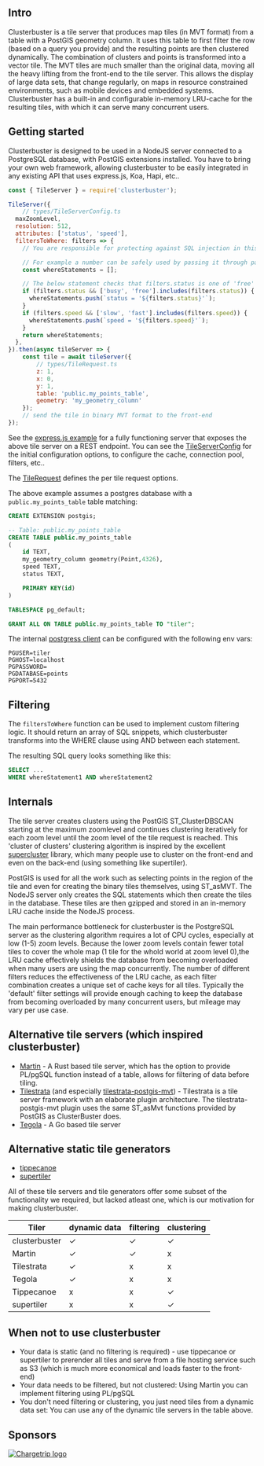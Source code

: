## Intro

Clusterbuster is a tile server that produces map tiles (in MVT format) from a table with a PostGIS geometry column. It uses this table to first filter the row (based on a query you provide) and the resulting points are then clustered dynamically. The combination of clusters and points is transformed into a vector tile. The MVT tiles are much smaller than the original data, moving all the heavy lifting from the front-end to the tile server. This allows the display of large data sets, that change regularly, on maps in resource constrained environments, such as mobile devices and embedded systems. Clusterbuster has a built-in and configurable in-memory LRU-cache for the resulting tiles, with which it can serve many concurrent users.

## Getting started

Clusterbuster is designed to be used in a NodeJS server connected to a PostgreSQL database, with PostGIS extensions installed. You have to bring your own web framework, allowing clusterbuster to be easily integrated in any existing API that uses express.js, Koa, Hapi, etc..

```Javascript
const { TileServer } = require('clusterbuster');

TileServer({
    // types/TileServerConfig.ts
  maxZoomLevel,
  resolution: 512,
  attributes: ['status', 'speed'],
  filtersToWhere: filters => {
    // You are responsible for protecting against SQL injection in this function. Because there are many ways to filter, it depends on the filter type on how to approach this.

    // For example a number can be safely used by passing it through parseFloat, strings are best treated by checking for a set of allowed values
    const whereStatements = [];

    // The below statement checks that filters.status is one of 'free' or 'busy' to prevent potential SQL injection
    if (filters.status && ['busy', 'free'].includes(filters.status)) {
      whereStatements.push(`status = '${filters.status}'`);
    }
    if (filters.speed && ['slow', 'fast'].includes(filters.speed)) {
      whereStatements.push(`speed = '${filters.speed}'`);
    }
    return whereStatements;
  },
}).then(async tileServer => {
    const tile = await tileServer({
        // types/TileRequest.ts
        z: 1,
        x: 0,
        y: 1,
        table: 'public.my_points_table',
        geometry: 'my_geometry_column'
    });
    // send the tile in binary MVT format to the front-end
});
```

See the [express.js example](/example) for a fully functioning server that exposes the above tile server on a REST endpoint. You can see the [TileServerConfig](/types/TileServerConfig.ts) for the initial configuration options, to configure the cache, connection pool, filters, etc..

The [TileRequest](/types/TileRequest.ts) defines the per tile request options.

The above example assumes a postgres database with a `public.my_points_table` table matching:

```SQL
CREATE EXTENSION postgis;

-- Table: public.my_points_table
CREATE TABLE public.my_points_table
(
    id TEXT,
    my_geometry_column geometry(Point,4326),
    speed TEXT,
    status TEXT,

    PRIMARY KEY(id)
)

TABLESPACE pg_default;

GRANT ALL ON TABLE public.my_points_table TO "tiler";
```

The internal [postgress client](https://node-postgres.com/) can be configured with the following env vars:

```ENV
PGUSER=tiler
PGHOST=localhost
PGPASSWORD=
PGDATABASE=points
PGPORT=5432
```

## Filtering
The `filtersToWhere` function can be used to implement custom filtering logic. It should return an array of SQL snippets, which clusterbuster transforms into the WHERE clause using AND between each statement.

The resulting SQL query looks something like this:

```SQL
SELECT ...
WHERE whereStatement1 AND whereStatement2
```

## Internals

The tile server creates clusters using the PostGIS ST_ClusterDBSCAN starting at the maximum zoomlevel and continues clustering iteratively for each zoom level until the zoom level of the tile request is reached. This 'cluster of clusters' clustering algorithm is inspired by the excellent [supercluster](https://github.com/mapbox/supercluster) library, which many people use to cluster on the front-end and even on the back-end (using something like supertiler).

PostGIS is used for all the work such as selecting points in the region of the tile and even for creating the binary tiles themselves, using ST_asMVT. The NodeJS server only creates the SQL statements which then create the tiles in the database. These tiles are then gzipped and stored in an in-memory LRU cache inside the NodeJS process.

The main performance bottleneck for clusterbuster is the PostgreSQL server as the clustering algorithm requires a lot of CPU cycles, especially at low (1-5) zoom levels. Because the lower zoom levels contain fewer total tiles to cover the whole map (1 tile for the whold world at zoom level 0),the LRU cache effectively shields the database from becoming overloaded when many users are using the map concurrently. The number of different filters reduces the effectiveness of the LRU cache, as each filter combination creates a unique set of cache keys for all tiles. Typically the 'default' filter settings will provide enough caching to keep the database from becoming overloaded by many concurrent users, but mileage may vary per use case.

## Alternative tile servers (which inspired clusterbuster)

- [Martin](https://github.com/urbica/martin) - A Rust based tile server, which has the option to provide PL/pgSQL function instead of a table, allows for filtering of data before tiling.
- [Tilestrata](https://github.com/naturalatlas/tilestrata) (and especially [tilestrata-postgis-mvt](https://github.com/Stezii/tilestrata-postgismvt)) - Tilestrata is a tile server framework with an elaborate plugin architecture. The tilestrata-postgis-mvt plugin uses the same ST_asMvt functions provided by PostGIS as ClusterBuster does.
- [Tegola](https://tegola.io/) - A Go based tile server

## Alternative static tile generators

- [tippecanoe](https://github.com/mapbox/tippecanoe)
- [supertiler](https://github.com/ChrisLoer/supertiler)

All of these tile servers and tile generators offer some subset of the functionality we required, but lacked atleast one, which is our motivation for making clusterbuster.

| Tiler         | dynamic data | filtering | clustering |
| ------------- | ------------ | --------- | ---------- |
| clusterbuster | ✓            | ✓         | ✓          |
| Martin        | ✓            | ✓         | x          |
| Tilestrata    | ✓            | x         | x          |
| Tegola        | ✓            | x         | x          |
| Tippecanoe    | x            | x         | ✓          |
| supertiler    | x            | x         | ✓          |

## When not to use clusterbuster

- Your data is static (and no filtering is required) - use tippecanoe or supertiler to prerender all tiles and serve from a file hosting service such as S3 (which is much more economical and loads faster to the front-end)
- Your data needs to be filtered, but not clustered:
  Using Martin you can implement filtering using PL/pgSQL
- You don't need filtering or clustering, you just need tiles from a dynamic data set: You can use any of the dynamic tile servers in the table above.

## Sponsors

[![Chargetrip logo](https://chargetrip-files.s3.eu-central-1.amazonaws.com/logo-1.png)](https://www.chargetrip.com)
